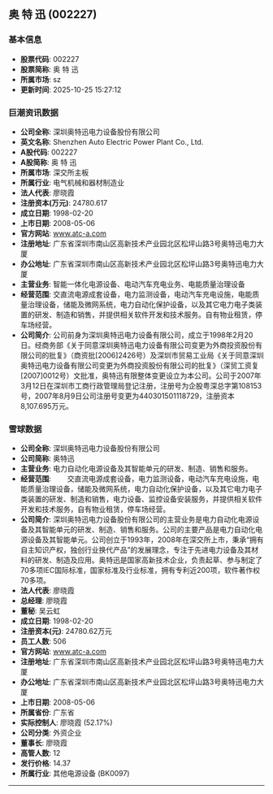 ## 奥 特 迅 (002227)

### 基本信息

- **股票代码**: 002227
- **股票简称**: 奥 特 迅
- **所属市场**: sz
- **更新时间**: 2025-10-25 15:27:12

### 巨潮资讯数据

- **公司全称**: 深圳奥特迅电力设备股份有限公司
- **英文名称**: Shenzhen Auto Electric Power Plant Co., Ltd.
- **A股代码**: 002227
- **A股简称**: 奥 特 迅
- **所属市场**: 深交所主板
- **所属行业**: 电气机械和器材制造业
- **法人代表**: 廖晓霞
- **注册资本(万元)**: 24780.617
- **成立日期**: 1998-02-20
- **上市日期**: 2008-05-06
- **官方网站**: www.atc-a.com
- **注册地址**: 广东省深圳市南山区高新技术产业园北区松坪山路3号奥特迅电力大厦
- **办公地址**: 广东省深圳市南山区高新技术产业园北区松坪山路3号奥特迅电力大厦
- **主营业务**: 智能一体化电源设备、电动汽车充电业务、电能质量治理设备
- **经营范围**: 交直流电源成套设备，电力监测设备，电动汽车充电设施，电能质量治理设备，储能及微网系统，电力自动化保护设备，以及其它电力电子类装置的研发、制造和销售，并提供相关软件开发和技术服务。自有物业租赁，停车场经营。
- **公司简介**: 公司前身为深圳奥特迅电力设备有限公司，成立于1998年2月20日。经商务部《关于同意深圳奥特迅电力设备有限公司变更为外商投资股份有限公司的批复》（商资批[2006]2426号）及深圳市贸易工业局《关于同意深圳奥特迅电力设备有限公司变更为外商投资股份有限公司的批复》（深贸工资复[2007]0012号）文批准，奥特迅有限整体变更设立为本公司。公司于2007年3月12日在深圳市工商行政管理局登记注册，注册号为企股粤深总字第108153号，2007年8月9日公司注册号变更为440301501118729，注册资本8,107.695万元。

### 雪球数据

- **公司全称**: 深圳奥特迅电力设备股份有限公司
- **公司简称**: 奥特迅
- **主营业务**: 电力自动化电源设备及其智能单元的研发、制造、销售和服务。
- **经营范围**: 　　交直流电源成套设备，电力监测设备，电动汽车充电设施，电能质量治理设备，储能及微网系统，电力自动化保护设备，以及其它电力电子类装置的研发、制造和销售，电力设备、监控设备安装服务，并提供相关软件开发和技术服务，自有物业租赁，停车场经营。
- **公司简介**: 深圳奥特迅电力设备股份有限公司的主营业务是电力自动化电源设备及其智能单元的研发、制造、销售和服务。公司的主要产品是电力自动化电源设备及其智能单元。公司创立于1993年，2008年在深交所上市，秉承“拥有自主知识产权，独创行业换代产品”的发展理念，专注于先进电力设备及其材料的研发、制造及应用。奥特迅是国家高新技术企业，负责起草、参与制定了70多项IEC国际标准，国家标准及行业标准，拥有专利近200项，软件著作权70多项。
- **法人代表**: 廖晓霞
- **总经理**: 廖晓霞
- **董秘**: 吴云虹
- **成立日期**: 1998-02-20
- **注册资本(元)**: 24780.62万元
- **员工人数**: 506
- **官方网站**: www.atc-a.com
- **注册地址**: 广东省深圳市南山区高新技术产业园北区松坪山路3号奥特迅电力大厦
- **办公地址**: 广东省深圳市南山区高新技术产业园北区松坪山路3号奥特迅电力大厦
- **上市日期**: 2008-05-06
- **所属省份**: 广东省
- **实际控制人**: 廖晓霞 (52.17%)
- **公司分类**: 外资企业
- **董事长**: 廖晓霞
- **高管人数**: 12
- **发行价格**: 14.37
- **所属行业**: 其他电源设备 (BK0097)

---